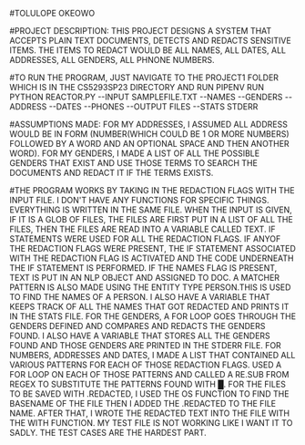 #TOLULOPE OKEOWO

#PROJECT DESCRIPTION: THIS PROJECT DESIGNS A SYSTEM THAT ACCEPTS PLAIN TEXT DOCUMENTS, DETECTS AND REDACTS SENSITIVE ITEMS. THE ITEMS TO REDACT WOULD BE ALL NAMES, ALL DATES, ALL ADDRESSES, ALL GENDERS, ALL PHNONE NUMBERS.

#TO RUN THE PROGRAM, JUST NAVIGATE TO THE PROJECT1 FOLDER WHICH IS IN THE CS5293SP23 DIRECTORY AND RUN PIPENV RUN PYTHON REACTOR.PY --INPUT SAMPLEFILE.TXT --NAMES --GENDERS --ADDRESS --DATES --PHONES --OUTPUT FILES --STATS STDERR

#ASSUMPTIONS MADE: FOR MY ADDRESSES, I ASSUMED ALL ADDRESS WOULD BE IN FORM (NUMBER(WHICH COULD BE 1 OR MORE NUMBERS) FOLLOWED BY A WORD AND AN OPTIONAL SPACE AND THEN ANOTHER WORD). FOR MY GENDERS, I MADE A LIST OF ALL THE POSSIBLE GENDERS THAT EXIST AND USE THOSE TERMS TO SEARCH THE DOCUMENTS AND REDACT IT IF THE TERMS EXISTS.  

#THE PROGRAM WORKS BY TAKING IN THE REDACTION FLAGS WITH THE INPUT FILE. I DON'T HAVE ANY FUNCTIONS FOR SPECIFIC THINGS. EVERYTHING IS WRITTEN IN THE SAME FILE. WHEN THE INPUT IS GIVEN, IF IT IS A GLOB OF FILES, THE FILES ARE FIRST PUT IN A LIST OF ALL THE FILES, THEN THE FILES ARE READ INTO A VARIABLE CALLED TEXT. IF STATEMENTS WERE USED FOR ALL THE REDACTION FLAGS. IF ANYOF THE REDACTION FLAGS WERE PRESENT, THE IF STATEMENT ASSOCIATED WITH THE REDACTION FLAG IS ACTIVATED AND THE CODE UNDERNEATH THE IF STATEMENT IS PERFORMED. IF THE NAMES FLAG IS PRESENT, TEXT IS PUT IN AN NLP OBJECT AND ASSIGNED TO DOC. A MATCHER PATTERN IS ALSO MADE USING THE ENTITY TYPE PERSON.THIS IS USED TO FIND THE NAMES OF A PERSON. I ALSO HAVE A VARIABLE THAT KEEPS TRACK OF ALL THE NAMES THAT GOT REDACTED AND PRINTS IT IN THE STATS FILE. FOR THE GENDERS, A FOR LOOP GOES THROUGH THE GENDERS DEFINED AND COMPARES AND REDACTS THE GENDERS FOUND. I ALSO HAVE A VARIABLE THAT STORES ALL THE GENDERS FOUND AND THOSE GENDERS ARE PRINTED IN THE STDERR FILE. FOR NUMBERS, ADDRESSES AND DATES, I MADE A LIST THAT CONTAINED ALL VARIOUS PATTERNS FOR EACH OF THOSE REDACTION FLAGS. USED A FOR LOOP ON EACH OF THOSE PATTERNS AND CALLED A RE.SUB FROM REGEX TO SUBSTITUTE THE PATTERNS FOUND WITH █. FOR THE FILES TO BE SAVED WITH .REDACTED, I USED THE OS FUNCTION TO FIND THE BASENAME OF THE FILE THEN I ADDED THE .REDACTED TO THE FILE NAME. AFTER THAT, I WROTE THE REDACTED TEXT INTO THE FILE WITH THE WITH FUNCTION. MY TEST FILE IS NOT WORKING LIKE I WANT IT TO SADLY. THE TEST CASES ARE THE HARDEST PART. 

#
